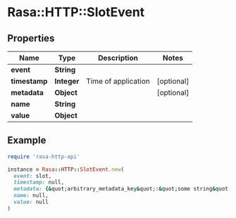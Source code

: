 # Rasa::HTTP::SlotEvent

## Properties

| Name | Type | Description | Notes |
| ---- | ---- | ----------- | ----- |
| **event** | **String** |  |  |
| **timestamp** | **Integer** | Time of application | [optional] |
| **metadata** | **Object** |  | [optional] |
| **name** | **String** |  |  |
| **value** | **Object** |  |  |

## Example

```ruby
require 'rasa-http-api'

instance = Rasa::HTTP::SlotEvent.new(
  event: slot,
  timestamp: null,
  metadata: {&quot;arbitrary_metadata_key&quot;:&quot;some string&quot;,&quot;more_metadata&quot;:1.0},
  name: null,
  value: null
)
```

